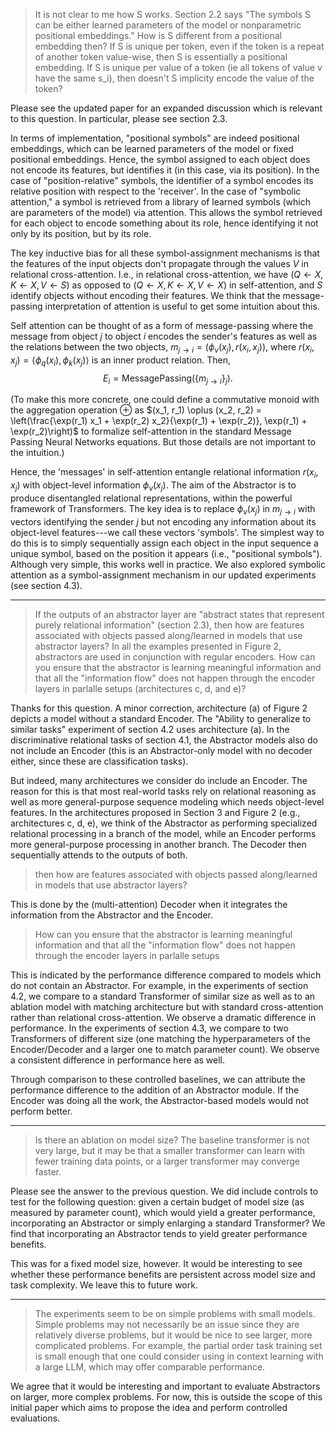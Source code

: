 > It is not clear to me how S works. Section 2.2 says "The symbols S can be either learned parameters of the model or nonparametric positional embeddings." How is S different from a positional embedding then? If S is unique per token, even if the token is a repeat of another token value-wise, then S is essentially a positional embedding. If S is unique per value of a token (ie all tokens of value v have the same s_i), then doesn't S implicity encode the value of the token?

Please see the updated paper for an expanded discussion which is relevant to this question. In particular, please see section 2.3.

In terms of implementation, "positional symbols" are indeed positional embeddings, which can be learned parameters of the model or fixed positional embeddings. Hence, the symbol assigned to each object does not encode its features, but identifies it (in this case, via its position). In the case of "position-relative" symbols, the identifier of a symbol encodes its relative position with respect to the 'receiver'. In the case of "symbolic attention," a symbol is retrieved from a library of learned symbols (which are parameters of the model) via attention. This allows the symbol retrieved for each object to encode something about its role, hence identifying it not only by its position, but by its role.

The key inductive bias for all these symbol-assignment mechanisms is that the features of the input objects don't propagate through the values $V$ in relational cross-attention. I.e., in relational cross-attention, we have $(Q \gets X, K \gets X, V \gets S)$ as opposed to $(Q \gets X, K \gets X, V \gets X)$ in self-attention, and $S$ identify objects without encoding their features. We think that the message-passing interpretation of attention is useful to get some intuition about this.

Self attention can be thought of as a form of message-passing where the message from object $j$ to object $i$ encodes the sender's features as well as the relations between the two objects, $m_{j \to i} = (\phi_v(x_j), r(x_i, x_j))$, where $r(x_i, x_j) = \langle \phi_q(x_i), \phi_k(x_j)\rangle$ is an inner product relation. Then,
$$E_i = \mathrm{MessagePassing}(\{m_{j \to i}\}_j).$$

(To make this more concrete, one could define a commutative monoid with the aggregation operation $\oplus$ as $(x_1, r_1) \oplus (x_2, r_2) = \left(\frac{\exp(r_1) x_1 + \exp(r_2) x_2}{\exp(r_1) + \exp(r_2)}, \exp(r_1) + \exp(r_2)\right)$ to formalize self-attention in the standard Message Passing Neural Networks equations. But those details are not important to the intuition.)

Hence, the 'messages' in self-attention entangle relational information $r(x_i, x_j)$ with object-level information $\phi_v(x_j)$. The aim of the Abstractor is to produce disentangled relational representations, within the powerful framework of Transformers. The key idea is to replace $\phi_v(x_j)$ in $m_{j \to i}$ with vectors identifying the sender $j$ but not encoding any information about its object-level features---we call these vectors 'symbols'. The simplest way to do this is to simply sequentially assign each object in the input sequence a unique symbol, based on the position it appears (i.e., "positional symbols"). Although very simple, this works well in practice. We also explored symbolic attention as a symbol-assignment mechanism in our updated experiments (see section 4.3).

---------
> If the outputs of an abstractor layer are "abstract states that represent purely relational information" (section 2.3), then how are features associated with objects passed along/learned in models that use abstractor layers? In all the examples presented in Figure 2, abstractors are used in conjunction with regular encoders. How can you ensure that the abstractor is learning meaningful information and that all the "information flow" does not happen through the encoder layers in parlalle setups (architectures c, d, and e)?

Thanks for this question. A minor correction, architecture (a) of Figure 2 depicts a model without a standard Encoder. The "Ability to generalize to similar tasks" experiment of section 4.2 uses architecture (a). In the discriminative relational tasks of section 4.1, the Abstractor models also do not include an Encoder (this is an Abstractor-only model with no decoder either, since these are classification tasks).

But indeed, many architectures we consider do include an Encoder. The reason for this is that most real-world tasks rely on relational reasoning as well as more general-purpose sequence modeling which needs object-level features. In the architectures proposed in Section 3 and Figure 2 (e.g., architectures c, d, e), we think of the Abstractor as performing specialized relational processing in a branch of the model, while an Encoder performs more general-purpose processing in another branch. The Decoder then sequentially attends to the outputs of both.

> then how are features associated with objects passed along/learned in models that use abstractor layers?

This is done by the (multi-attention) Decoder when it integrates the information from the Abstractor and the Encoder.

> How can you ensure that the abstractor is learning meaningful information and that all the "information flow" does not happen through the encoder layers in parlalle setups

This is indicated by the performance difference compared to models which do not contain an Abstractor. For example, in the experiments of section 4.2, we compare to a standard Transformer of similar size as well as to an ablation model with matching architecture but with standard cross-attention rather than relational cross-attention. We observe a dramatic difference in performance. In the experiments of section 4.3, we compare to two Transformers of different size (one matching the hyperparameters of the Encoder/Decoder and a larger one to match parameter count). We observe a consistent difference in performance here as well.

Through comparison to these controlled baselines, we can attribute the performance difference to the addition of an Abstractor module. If the Encoder was doing all the work, the Abstractor-based models would not perform better.

---------
> Is there an ablation on model size? The baseline transformer is not very large, but it may be that a smaller transformer can learn with fewer training data points, or a larger transformer may converge faster.

Please see the answer to the previous question. We did include controls to test for the following question: given a certain budget of model size (as measured by parameter count), which would yield a greater performance, incorporating an Abstractor or simply enlarging a standard Transformer? We find that incorporating an Abstractor tends to yield greater performance benefits.

This was for a fixed model size, however. It would be interesting to see whether these performance benefits are persistent across model size and task complexity. We leave this to future work.

---------
> The experiments seem to be on simple problems with small models. Simple problems may not necessarily be an issue since they are relatively diverse problems, but it would be nice to see larger, more complicated problems. For example, the partial order task training set is small enough that one could consider using in context learning with a large LLM, which may offer comparable performance.

We agree that it would be interesting and important to evaluate Abstractors on larger, more complex problems. For now, this is outside the scope of this initial paper which aims to propose the idea and perform controlled evaluations.